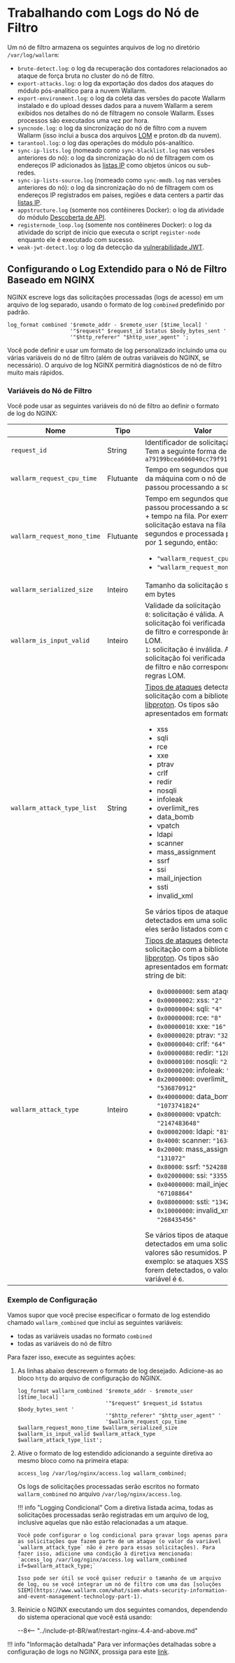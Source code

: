 [link-nginx-logging-docs]:  https://docs.nginx.com/nginx/admin-guide/monitoring/logging/
[doc-vuln-list]:            ../attacks-vulns-list.md
[doc-lom]:                  ../user-guides/rules/rules.md

#   Trabalhando com Logs do Nó de Filtro

Um nó de filtro armazena os seguintes arquivos de log no diretório `/var/log/wallarm`:

*   `brute-detect.log`: o log da recuperação dos contadores relacionados ao ataque de força bruta no cluster do nó de filtro.
*   `export-attacks.log`: o log da exportação dos dados dos ataques do módulo pós-analítico para a nuvem Wallarm.
*   `export-environment.log`: o log da coleta das versões do pacote Wallarm instalado e do upload desses dados para a nuvem Wallarm a serem exibidos nos detalhes do nó de filtragem no console Wallarm. Esses processos são executados uma vez por hora.
*   `syncnode.log`: o log da sincronização do nó de filtro com a nuvem Wallarm (isso inclui a busca dos arquivos [LOM][doc-lom] e proton.db da nuvem).
*   `tarantool.log`: o log das operações do módulo pós-analítico.
*   `sync-ip-lists.log` (nomeado como `sync-blacklist.log` nas versões anteriores do nó): o log da sincronização do nó de filtragem com os endereços IP adicionados às [listas IP](../user-guides/ip-lists/overview.md) como objetos únicos ou sub-redes.
*   `sync-ip-lists-source.log` (nomeado como `sync-mmdb.log` nas versões anteriores do nó): o log da sincronização do nó de filtragem com os endereços IP registrados em países, regiões e data centers a partir das [listas IP](../user-guides/ip-lists/overview.md).
*   `appstructure.log` (somente nos contêineres Docker): o log da atividade do módulo [Descoberta de API](../api-discovery/overview.md).
*   `registernode_loop.log` (somente nos contêineres Docker): o log da atividade do script de início que executa o script `register-node` enquanto ele é executado com sucesso.
*   `weak-jwt-detect.log`: o log da detecção da [vulnerabilidade JWT](../attacks-vulns-list.md#weak-jwt).

##  Configurando o Log Extendido para o Nó de Filtro Baseado em NGINX

NGINX escreve logs das solicitações processadas (logs de acesso) em um arquivo de log separado, usando o formato de log `combined` predefinido por padrão.

```
log_format combined '$remote_addr - $remote_user [$time_local] '
                    '"$request" $request_id $status $body_bytes_sent '
                    '"$http_referer" "$http_user_agent" ';
```

Você pode definir e usar um formato de log personalizado incluindo uma ou várias variáveis do nó de filtro (além de outras variáveis do NGINX, se necessário). O arquivo de log NGINX permitirá diagnósticos de nó de filtro muito mais rápidos.

### Variáveis do Nó de Filtro

Você pode usar as seguintes variáveis do nó de filtro ao definir o formato de log do NGINX:

|Nome|Tipo|Valor|
|---|---|---|
|`request_id`|String|Identificador de solicitação<br>Tem a seguinte forma de valor: `a79199bcea606040cc79f913325401fb`|
|`wallarm_request_cpu_time`|Flutuante|Tempo em segundos que a CPU da máquina com o nó de filtragem passou processando a solicitação.|
|`wallarm_request_mono_time`|Flutuante|Tempo em segundos que a CPU passou processando a solicitação + tempo na fila. Por exemplo, se a solicitação estava na fila por 3 segundos e processada pela CPU por 1 segundo, então: <ul><li>`"wallarm_request_cpu_time":1`</li><li>`"wallarm_request_mono_time":4`</li></ul>|
|`wallarm_serialized_size`|Inteiro|Tamanho da solicitação serializada em bytes|
|`wallarm_is_input_valid`|Inteiro|Validade da solicitação<br>`0`: solicitação é válida. A solicitação foi verificada pelo nó de filtro e corresponde às regras LOM.<br>`1`: solicitação é inválida. A solicitação foi verificada pelo nó de filtro e não corresponde às regras LOM.|
| `wallarm_attack_type_list` | String | [Tipos de ataques][doc-vuln-list] detectados na solicitação com a biblioteca [libproton](../about-wallarm/protecting-against-attacks.md#library-libproton). Os tipos são apresentados em formato de texto:<ul><li>xss</li><li>sqli</li><li>rce</li><li>xxe</li><li>ptrav</li><li>crlf</li><li>redir</li><li>nosqli</li><li>infoleak</li><li>overlimit_res</li><li>data_bomb</li><li>vpatch</li><li>ldapi</li><li>scanner</li><li>mass_assignment</li><li>ssrf</li><li>ssi</li><li>mail_injection</li><li>ssti</li><li>invalid_xml</li></ul>Se vários tipos de ataques forem detectados em uma solicitação, eles serão listados com o símbolo `|`. Por exemplo: se ataques XSS e SQLi forem detectados, o valor da variável é `xss|sqli`. |
|`wallarm_attack_type`|Inteiro|[Tipos de ataques][doc-vuln-list] detectados na solicitação com a biblioteca [libproton](../about-wallarm/protecting-against-attacks.md#library-libproton). Os tipos são apresentados em formato de string de bit:<ul><li>`0x00000000`: sem ataque: `"0"`</li><li>`0x00000002`: xss: `"2"`</li><li>`0x00000004`: sqli: `"4"`</li><li>`0x00000008`: rce: `"8"`</li><li>`0x00000010`: xxe: `"16"`</li><li>`0x00000020`: ptrav: `"32"`</li><li>`0x00000040`: crlf: `"64"`</li><li>`0x00000080`: redir: `"128"`</li><li>`0x00000100`: nosqli: `"256"`</li><li>`0x00000200`: infoleak: `"512"`</li><li>`0x20000000`: overlimit_res: `"536870912"`</li><li>`0x40000000`: data_bomb: `"1073741824"`</li><li>`0x80000000`: vpatch: `"2147483648"`</li><li>`0x00002000`: ldapi: `"8192"`</li><li>`0x4000`: scanner: `"16384"`</li><li>`0x20000`: mass_assignment: `"131072"`</li><li>`0x80000`: ssrf: `"524288"`</li><li>`0x02000000`: ssi: `"33554432"`</li><li>`0x04000000`: mail_injection: `"67108864"`</li><li>`0x08000000`: ssti: `"134217728"`</li><li>`0x10000000`: invalid_xml: `"268435456"`</li></ul>Se vários tipos de ataques forem detectados em uma solicitação, os valores são resumidos. Por exemplo: se ataques XSS e SQLi forem detectados, o valor da variável é `6`. |

### Exemplo de Configuração

Vamos supor que você precise especificar o formato de log estendido chamado `wallarm_combined` que inclui as seguintes variáveis:
*   todas as variáveis usadas no formato `combined`
*   todas as variáveis do nó de filtro

Para fazer isso, execute as seguintes ações:

1.  As linhas abaixo descrevem o formato de log desejado. Adicione-as ao bloco `http` do arquivo de configuração do NGINX.

    ```
    log_format wallarm_combined '$remote_addr - $remote_user [$time_local] '
                                '"$request" $request_id $status $body_bytes_sent '
                                '"$http_referer" "$http_user_agent" '
                                '$wallarm_request_cpu_time $wallarm_request_mono_time $wallarm_serialized_size $wallarm_is_input_valid $wallarm_attack_type $wallarm_attack_type_list';
    ```

2.  Ative o formato de log estendido adicionando a seguinte diretiva ao mesmo bloco como na primeira etapa:

    `access_log /var/log/nginx/access.log wallarm_combined;`
    
    Os logs de solicitações processadas serão escritos no formato `wallarm_combined` no arquivo `/var/log/nginx/access.log`.
    
    !!! info "Logging Condicional"
        Com a diretiva listada acima, todas as solicitações processadas serão registradas em um arquivo de log, inclusive aquelas que não estão relacionadas a um ataque.
        
        Você pode configurar o log condicional para gravar logs apenas para as solicitações que fazem parte de um ataque (o valor da variável `wallarm_attack_type` não é zero para essas solicitações). Para fazer isso, adicione uma condição à diretiva mencionada: `access_log /var/log/nginx/access.log wallarm_combined if=$wallarm_attack_type;`
        
        Isso pode ser útil se você quiser reduzir o tamanho de um arquivo de log, ou se você integrar um nó de filtro com uma das [soluções SIEM](https://www.wallarm.com/what/siem-whats-security-information-and-event-management-technology-part-1).          

3.  Reinicie o NGINX executando um dos seguintes comandos, dependendo do sistema operacional que você está usando:

    --8<-- "../include-pt-BR/waf/restart-nginx-4.4-and-above.md"

!!! info "Informação detalhada"
    Para ver informações detalhadas sobre a configuração de logs no NGINX, prossiga para este [link][link-nginx-logging-docs].